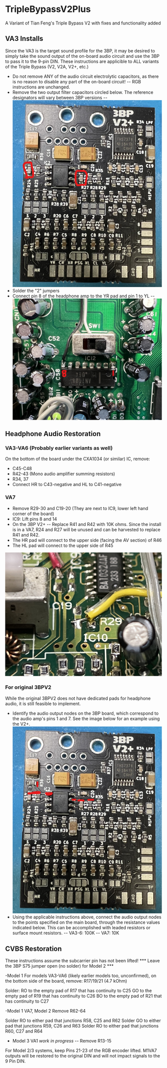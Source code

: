 # TripleBypassV2Plus
A Variant of Tian Feng's Triple Bypass V2 with fixes and functionality added

## VA3 Installs
Since the VA3 is the target sound profile for the 3BP, it may be desired to simply take the sound output of the on-board audio circuit and use the 3BP to pass it to the 9-pin DIN. These instructions are applicible to ALL variants of the Triple Bypass (V2, V2A, V2+, etc.)
- Do not remove ANY of the audio circuit electrolytic capacitors, as there is no reason to disable any part of the on-board circuit!
-- RGB instructions are unchanged.
- Remove the two output filter capacitors circled below. The reference designators will vary between 3BP versions
-- ![Filter Caps](/images/3BP_RemoveCaps.jpg)
- Solder the "2" jumpers
- Connect pin 8 of the headphone amp to the YR pad and pin 1 to YL
-- ![VA3 Headphone Amp](/images/VA3_HPAmp.jpg)


## Headphone Audio Restoration

### VA3-VA6 (Probably earlier variants as well)
On the bottom of the board under the CXA1034 (or similar) IC, remove:
- C45-C48
- R42-43 (Mono audio amplifier summing resistors)
- R34, 37
- Connect HR to C43-negative and HL to C41-negative

### VA7
- Remove R29-30 and C19-20 (They are next to IC9, lower left hand corner of the board)
- IC9: Lift pins 8 and 14
- On the 3BP V2+
-- Replace R41 and R42 with 10K ohms. Since the install is in a VA7, R24 and R27 will be unused and can be harvested to replace R41 and R42.
- The HR pad will connect to the upper side (facing the AV section) of R46
- The HL pad will connect to the upper side of R45

![VA7 Headphone Amp Connections](/images/Headphone%20Amp%20Connections.jpg)

### For original 3BPV2
While the original 3BPV2 does not have dedicated pads for headphone audio, it is still feasible to implement. 
- Identify the audio output nodes on the 3BP board, which correspond to the audio amp's pins 1 and 7. See the image below for an example using the V2+.
![3BP Audio Output Nodes](/images/3BP_AudioOutputs.jpg)
- Using the applicable instructions above, connect the audio output nodes to the points specified on the main board, through the resistance values indicated below. This can be accomplished with leaded resistors or surface mount resistors.
-- VA3-6: 100K
-- VA7: 10K

## CVBS Restoration

These instructions assume the subcarrier pin has not been lifted!
*** Leave the 3BP S75 jumper open (no solder) for Model 2 ***

-Model 1
For models VA3-VA6 (likely earlier models too, unconfirmed), on the bottom side of the board, remove:
R17/19/21 (4.7 kOhm)

Solder:
RO to the empty pad of R17 that has continuity to C25
GO to the empty pad of R19 that has continuity to C26
BO to the empty pad of R21 that has continuity to C27

-Model 1 VA7, Model 2
Remove R62-64

Solder RO to either pad that junctions R58, C25 and R62
Solder GO to either pad that junctions R59, C26 and R63
Solder RO to either pad that junctions R60, C27 and R64

- Model 3 VA1 *work in progress*
-- Remove R13-15

For Model 2/3 systems, keep Pins 21-23 of the RGB encoder lifted. M1VA7 outputs will be restored to the original DIN and will not impact signals to the 9 Pin DIN.


